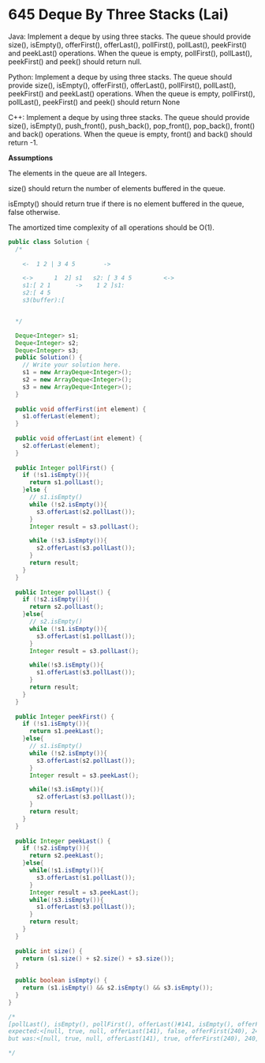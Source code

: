 # 645 Deque By Three Stacks (Lai)

Java: Implement a deque by using three stacks. The queue should provide size(), isEmpty(), offerFirst(), offerLast(), pollFirst(), pollLast(), peekFirst() and peekLast() operations. When the queue is empty, pollFirst(), pollLast(), peekFirst() and peek() should return null.

Python: Implement a deque by using three stacks. The queue should provide size(), isEmpty(), offerFirst(), offerLast(), pollFirst(), pollLast(), peekFirst() and peekLast() operations. When the queue is empty, pollFirst(), pollLast(), peekFirst() and peek() should return None

C++: Implement a deque by using three stacks. The queue should provide size(), isEmpty(), push_front(), push_back(), pop_front(), pop_back(), front() and back() operations. When the queue is empty, front() and back() should return -1.

**Assumptions**

The elements in the queue are all Integers.

size() should return the number of elements buffered in the queue.

isEmpty() should return true if there is no element buffered in the queue, false otherwise.

The amortized time complexity of all operations should be O(1).



```java
public class Solution {
  /*
  
    <-  1 2 | 3 4 5        ->

    <->      1  2] s1   s2: [ 3 4 5         <->
    s1:[ 2 1       ->    1 2 ]s1:
    s2:[ 4 5
    s3(buffer):[ 


  */

  Deque<Integer> s1; 
  Deque<Integer> s2;
  Deque<Integer> s3;
  public Solution() {
    // Write your solution here.
    s1 = new ArrayDeque<Integer>();
    s2 = new ArrayDeque<Integer>();
    s3 = new ArrayDeque<Integer>();
  }
  
  public void offerFirst(int element) {
    s1.offerLast(element);
  }
  
  public void offerLast(int element) {
    s2.offerLast(element);
  }
  
  public Integer pollFirst() {
    if (!s1.isEmpty()){
      return s1.pollLast();
    }else {
      // s1.isEmpty()
      while (!s2.isEmpty()){
        s3.offerLast(s2.pollLast());
      }
      Integer result = s3.pollLast();

      while (!s3.isEmpty()){
        s2.offerLast(s3.pollLast());
      }
      return result;
    }
  }
  
  public Integer pollLast() {
    if (!s2.isEmpty()){
      return s2.pollLast();
    }else{
      // s2.isEmpty()
      while (!s1.isEmpty()){
        s3.offerLast(s1.pollLast());
      }
      Integer result = s3.pollLast();

      while(!s3.isEmpty()){
        s1.offerLast(s3.pollLast());
      }
      return result;
    }
  }
  
  public Integer peekFirst() {
    if (!s1.isEmpty()){
      return s1.peekLast();
    }else{
      // s1.isEmpty()
      while (!s2.isEmpty()){
        s3.offerLast(s2.pollLast());
      }
      Integer result = s3.peekLast();

      while(!s3.isEmpty()){
        s2.offerLast(s3.pollLast());
      }
      return result;
    }
  }
  
  public Integer peekLast() {
    if (!s2.isEmpty()){
      return s2.peekLast();
    }else{
      while(!s1.isEmpty()){
        s3.offerLast(s1.pollLast());
      }
      Integer result = s3.peekLast();
      while(!s3.isEmpty()){
        s1.offerLast(s3.pollLast());
      }
      return result;
    }
  }
  
  public int size() {
    return (s1.size() + s2.size() + s3.size());
  }
  
  public boolean isEmpty() {
    return (s1.isEmpty() && s2.isEmpty() && s3.isEmpty());
  }
}

/*
[pollLast(), isEmpty(), pollFirst(), offerLast()#141, isEmpty(), offerFirst()#240, peekFirst(), pollLast()] 
expected:<[null, true, null, offerLast(141), false, offerFirst(240), 240, 141]> 
but was:<[null, true, null, offerLast(141), true, offerFirst(240), 240, 141]>

*/
```

